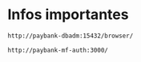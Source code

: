 # Infos importantes

  ```sh
http://paybank-dbadm:15432/browser/
  ```

  ```sh
http://paybank-mf-auth:3000/
  ```

